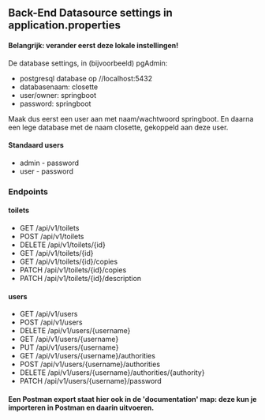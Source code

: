 ## Back-End Datasource settings in application.properties

#### Belangrijk: verander eerst deze lokale instellingen!

De database settings, in (bijvoorbeeld) pgAdmin:
* postgresql database op //localhost:5432
* databasenaam: closette
* user/owner: springboot
* password: springboot

Maak dus eerst een user aan met naam/wachtwoord springboot. En daarna een lege database met de naam closette, gekoppeld aan deze user.

#### Standaard users

* admin - password
* user - password

### Endpoints

#### toilets
* GET /api/v1/toilets
* POST /api/v1/toilets
* DELETE /api/v1/toilets/{id}
* GET /api/v1/toilets/{id}
* GET /api/v1/toilets/{id}/copies
* PATCH /api/v1/toilets/{id}/copies
* PATCH /api/v1/toilets/{id}/description

#### users
* GET /api/v1/users
* POST /api/v1/users
* DELETE /api/v1/users/{username}
* GET /api/v1/users/{username}
* PUT /api/v1/users/{username}
* GET /api/v1/users/{username}/authorities
* POST /api/v1/users/{username}/authorities
* DELETE /api/v1/users/{username}/authorities/{authority}
* PATCH /api/v1/users/{username}/password

#### Een Postman export staat hier ook in de 'documentation' map: deze kun je importeren in Postman en daarin uitvoeren.

